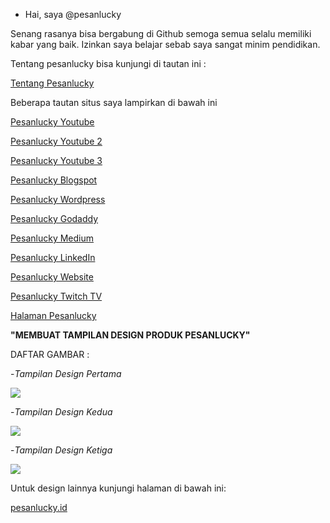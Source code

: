 - Hai, saya @pesanlucky
<p>Senang rasanya bisa bergabung di Github semoga semua selalu memiliki kabar yang baik. Izinkan saya belajar sebab saya sangat minim pendidikan.</p>
<p>Tentang pesanlucky bisa kunjungi di tautan ini :</p>
<p><a href="https://pesanlucky.wordpress.com/tentang-pesanlucky/" title="Tentang Pesanlucky">Tentang Pesanlucky</a>&nbsp;</p>
<p>Beberapa tautan situs saya lampirkan di bawah ini</p>
<p><a href="https://youtube.com/c/PesanluckyON" title="Pesanlucky Youtube 1" target="_blank">Pesanlucky Youtube</a>&nbsp;</p>
<p><a href="https://youtube.com/channel/UCa8GAjWIc88d4Fu-qdTm9JA" title="Pesanlucky Youtube 2" target="_blank">Pesanlucky Youtube 2</a>&nbsp;</p>
<p><a href="https://youtube.com/channel/UCPpdFctYBfdgoD6OgsDJKDA" title="Pesanlucky Youtube 3" target="_blank">Pesanlucky Youtube 3</a>&nbsp;</p>
<p><a href="https://pesanlucky.blogspot.com/?m=1" title="Pesanlucky Blogspot" target="_blank">Pesanlucky Blogspot</a>&nbsp;</p>
<p><a href="https://pesanlucky.wordpress.com/" title="Pesanlucky Wordpress" target="_blank">Pesanlucky Wordpress</a>&nbsp;</p>
<p><a href="https://pesanlucky.godaddysites.com/" title="Pesanlucky Godaddy" target="_blank">Pesanlucky Godaddy</a>&nbsp;</p>
<p><a href="https://pesanlucky.medium.com/" title="Pesanlucky Medium" target="_blank">Pesanlucky Medium</a>&nbsp;</p>
<p><a href="https://www.linkedin.com/in/pesanlucky" title="Pesanlucky LinkedIn" target="_blank">Pesanlucky LinkedIn</a>&nbsp;</p>
<p><a href="https://sites.google.com/view/pesanlucky/beranda" title="Pesanlucky Website" target="_blank">Pesanlucky Website</a>&nbsp;</p>
<p><a href="https://www.twitch.tv/pesanlucky" title="Pesanlucky Twitch TV" target="_blank">Pesanlucky Twitch TV</a></p>
<p><a href="https://desty.page/pesanlucky" title="Pesanlucky Page" target="_blank">Halaman Pesanlucky</a></p>
<p><strong>"MEMBUAT TAMPILAN DESIGN PRODUK PESANLUCKY"</strong></p>
<p></p>
<p>DAFTAR GAMBAR :</p>
<p>-<em>Tampilan Design Pertama</em></p>
<p><em><img src="https://64.media.tumblr.com/176db9893ade2f89b1f8a0392fcef8bf/tumblr_inline_r18g89Ksfc1uz1iwb_500.jpg" /></em></p>
<p></p>
<p>-<em>Tampilan Design Kedua</em></p>
<p><img src="https://64.media.tumblr.com/b776b8b70d8cf2ceb97bc43ca6ad8899/tumblr_inline_r18ga2V5qD1uz1iwb_500.jpg" /></p>
<p></p>
<p>-<em>Tampilan Design Ketiga</em></p>
<p><img src="https://64.media.tumblr.com/a349cdb51cf8d55ae317741b96493747/tumblr_inline_r18gd3ijPC1uz1iwb_500.jpg" /></p>
<p></p>
<p></p>
<p>Untuk design lainnya kunjungi halaman di bawah ini:</p>
<p><a href="https://sites.google.com/view/pesanlucky/beranda" title="Pesanlucky.id">pesanlucky.id</a></p>
<p></p>

